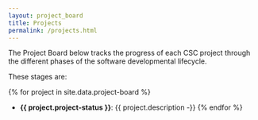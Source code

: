 ```yaml
---
layout: project_board
title: Projects
permalink: /projects.html
---
```


The Project Board below tracks the progress of each CSC project through the different 
phases of the software developmental lifecycle. 

These stages are:

{% for project in site.data.project-board %}
- **{{ project.project-status }}**: {{ project.description -}}
{% endfor %}
